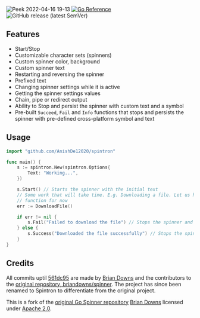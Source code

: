 ![Peek 2022-04-16 19-13](https://user-images.githubusercontent.com/63192115/163711658-5da3f280-eb32-42de-8c02-cb33618d67b3.gif)
[![Go Reference](https://pkg.go.dev/badge/github.com/AnishDe12020/spintron.svg)](https://pkg.go.dev/github.com/AnishDe12020/spintron)
![GitHub release (latest SemVer)](https://img.shields.io/github/v/release/AnishDe12020/spintron)

## Features
- Start/Stop
- Customizable character sets (spinners)
- Custom spinner color, background	
- Custom spinner text
- Restarting and reversing the spinner
- Prefixed text
- Changing spinner settings while it is active
- Getting the spinner settings values
- Chain, pipe or redirect output
- Ability to Stop and persist the spinner with custom text and a symbol
- Pre-built `Succeed`, `Fail` and `Info` functions that stops and persists the spinner with pre-defined cross-platform symbol and text

## Usage
```go
import "github.com/AnishDe12020/spintron"

func main() {
	s := spintron.New(spintron.Options{
		Text: "Working...",
	})

	s.Start() // Starts the spinner with the initial text
	// Some work that will take time. E.g. Downloading a file. Let us have a dummy
	// function for now
	err := DownloadFile()

	if err != nil {
		s.Fail("Failed to download the file") // Stops the spinner and shows a error sign with the given text
	} else {
		s.Success("Downloaded the file successfully") // Stops the spinner and shows a success sign with the given text
	}
}
```

## Credits

All commits uptil [561dc95](https://github.com/AnishDe12020/spinner/commit/561dc95eeadf7fc57c2fe6ce2253f0f3361c0f75) are made by [Brian Downs](https://github.com/briandowns) and the contributors to the [original repository, briandowns/spinner](https://github.com/briandowns/spinner). The project has since been renamed to Spintron to differentiate from the original project.

This is a fork of the [original Go Spinner repository](https://github.com/briandowns/spinner) [Brian Downs](https://github.com/briandowns) licensed under [Apache 2.0](https://www.apache.org/licenses/LICENSE-2.0).
